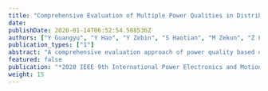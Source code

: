 ```yaml
---
title: "Comprehensive Evaluation of Multiple Power Qualities in Distributed Network Based on AHP and Optimal Membership"
date: 
publishDate: 2020-01-14T06:52:54.588536Z
authors: ["Y Guangyu", "Y Hao", "Y Zebin", "S Haotian", "M Zekun", "Z Fang", "Z Chengzhi"]
publication_types: ["1"]
abstract: "A comprehensive evaluation approach of power quality based on AHP and optimal membership is proposed in this paper. This paper selects the appropriate power quality indexes by analyzing the characteristic of power quality. The continuous power quality indexes can be reasonably analyzed by establishing the fuzzy membership function and the transient power quality can be calculated according to IEEE 1564-2014. In addition, the weight of each index can be determined dynamically which includes both subjective part and objective part. Finally, an IEEE-18 standard test system with non-linear loads and compensation devices is applied to prove the validity of the proposed evaluation system."
featured: false
publication: "*2020 IEEE 9th International Power Electronics and Motion Control Conference (IPEMC2020-ECCE Asia)*"
weight: 15
---
```


